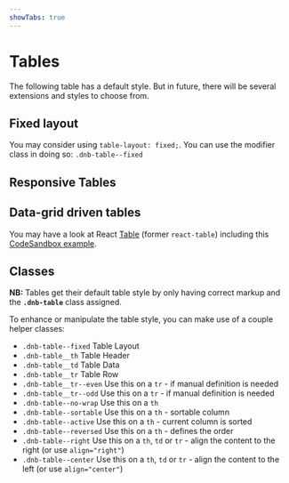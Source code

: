 ```yaml
---
showTabs: true
---
```


# Tables

The following table has a default style. But in future, there will be several extensions and styles to choose from.

## Fixed layout

You may consider using `table-layout: fixed;`. You can use the modifier class in doing so: `.dnb-table--fixed`

## Responsive Tables

## Data-grid driven tables

You may have a look at React [Table](https://github.com/TanStack/table) (former `react-table`) including this [CodeSandbox example](https://codesandbox.io/embed/eufemia-react-table-x4cwc).

## Classes

**NB:** Tables get their default table style by only having correct markup and the **`.dnb-table`** class assigned.

To enhance or manipulate the table style, you can make use of a couple helper classes:

- `.dnb-table--fixed` Table Layout
- `.dnb-table__th` Table Header
- `.dnb-table__td` Table Data
- `.dnb-table__tr` Table Row
- `.dnb-table__tr--even` Use this on a `tr` - if manual definition is needed
- `.dnb-table__tr--odd` Use this on a `tr` - if manual definition is needed
- `.dnb-table--no-wrap` Use this on a `th`
- `.dnb-table--sortable` Use this on a `th` - sortable column
- `.dnb-table--active` Use this on a `th` - current column is sorted
- `.dnb-table--reversed` Use this on a `th` - defines the order
- `.dnb-table--right` Use this on a `th`, `td` or `tr` - align the content to the right (or use `align="right"`)
- `.dnb-table--center` Use this on a `th`, `td` or `tr` - align the content to the left (or use `align="center"`)

<!-- - `.dnb-table--small` Use this on a `th`, `td` or `tr` - [font-size](/uilib/typography/font-size) is then `small` (`x-small` is also supported, but should generally be avoided due to bad accessibility) -->

<!-- - `.dnb-table--tabular` Use this on the `table` root -->
